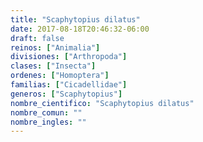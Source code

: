 ```yaml
---
title: "Scaphytopius dilatus"
date: 2017-08-18T20:46:32-06:00
draft: false
reinos: ["Animalia"]
divisiones: ["Arthropoda"]
clases: ["Insecta"]
ordenes: ["Homoptera"]
familias: ["Cicadellidae"]
generos: ["Scaphytopius"]
nombre_cientifico: "Scaphytopius dilatus"
nombre_comun: ""
nombre_ingles: ""
---
```


